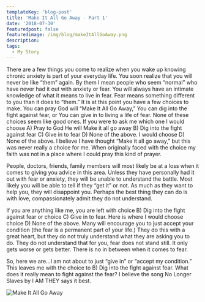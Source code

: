 ```yaml
---
templateKey: 'blog-post'
title: 'Make It All Go Away - Part 1'
date: '2018-07-30'
featuredpost: false
featuredimage: /img/blog/makeItAllGoAway.png
description:
tags:
  - My Story
---
```


There are a few things you come to realize when you wake up knowing chronic anxiety is part of your everyday life. You soon realize that you will never be like “them” again. By them I mean people who seem “normal” who have never had it out with anxiety or fear. You will always have an intimate knowledge of what it means to live in fear. Fear means something different to you than it does to “them.” It is at this point you have a few choices to make. You can pray God will “Make It All Go Away,” You can dig into the fight against fear, or You can give in to living a life of fear. None of these choices seem like good ones. If you were to ask me which one I would choose A) Pray to God He will Make it all go away B) Dig into the fight against fear C) Give in to fear D) None of the above. I would choose D) None of the above. I believe I have thought “Make it all go away,” but this was never really a choice for me. When originally faced with the choice my faith was not in a place where I could pray this kind of prayer.

People, doctors, friends, family members will most likely be at a loss when it comes to giving you advice in this area. Unless they have personally had it out with fear or anxiety, they will be unable to understand the battle. Most likely you will be able to tell if they “get it” or not. As much as they want to help you, they will disappoint you. Perhaps the best thing they can do is with love, compassionately admit they do not understand.

If you are anything like me, you are left with choice B) Dig into the fight against fear or choice C) Give in to fear. Here is where I would choose choice D) None of the above. Many will encourage you to just accept your condition (the fear is a permanent part of your life.) They do this with a great heart, but they do not truly understand what they are asking you to do. They do not understand that for you, fear does not stand still. It only gets worse or gets better. There is no in between when it comes to fear.

So, here we are…I am not about to just “give in” or “accept my condition.” This leaves me with the choice to B) Dig into the fight against fear. What does it really mean to fight against the fear? I believe the song No Longer Slaves by I AM THEY says it best.

![Make It All Go Away](/img/makeItAllGoAwayBlack.jpeg)
